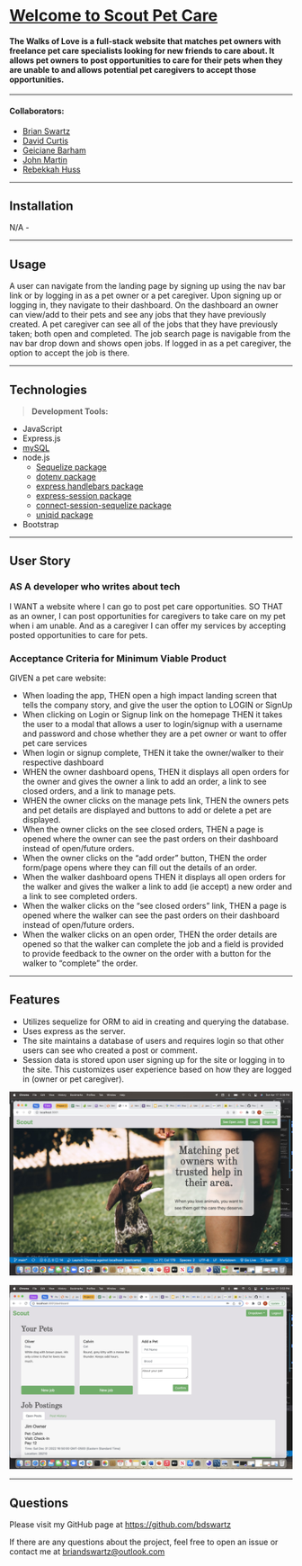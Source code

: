 # [Welcome to Scout Pet Care]()

#### The Walks of Love is a full-stack website that matches pet owners with freelance pet care specialists looking for new friends to care about.  It allows pet owners to post opportunities to care for their pets when they are unable to and allows potential pet caregivers to accept those opportunities.

---

#### Collaborators:
*  [Brian Swartz](https://github.com/bdswartz)
*  [David Curtis](https://github.com/DavidebCurtis)
*  [Geiciane Barham](https://github.com/geicibarham)
*  [John Martin](https://github.com/gemsjohn)
*  [Rebekkah Huss](https://github.com/bekkahhuss)

---

## Installation
N/A - 

---

## Usage
A user can navigate from the landing page by signing up using the nav bar link or by logging in as a pet owner or a pet caregiver.  Upon signing up or logging in, they navigate to their dashboard.  On the dashboard an owner can view/add to their pets and see any jobs that they have previously created.  A pet caregiver can see all of the jobs that they have previously taken; both open and completed.  The job search page is navigable from the nav bar drop down and shows open jobs.  If logged in as a pet caregiver, the option to accept the job is there.

---

## Technologies

> <b>Development Tools:</b>
  * JavaScript
  * Express.js
  * [mySQL](https://www.npmjs.com/package/mysql2)
  * node.js
    * [Sequelize package](https://www.npmjs.com/package/sequelize)
    * [dotenv package](https://www.npmjs.com/package/dotenv)
    * [express handlebars package](https://www.npmjs.com/package/express-handlebars)
    * [express-session package](https://www.npmjs.com/package/express-session)
    * [connect-session-sequelize package](https://www.npmjs.com/package/connect-session-sequelize)
    * [uniqid package](https://www.npmjs.com/package/uniqid)
  * Bootstrap

  ---

## User Story
### AS A developer who writes about tech
I WANT a website where I can go to post pet care opportunities.
SO THAT as an owner, I can post opportunities for caregivers to take care on my pet when i am unable.  And as a caregiver I can offer my services by accepting posted opportunities to care for pets.
    
### Acceptance Criteria for Minimum Viable Product

GIVEN a pet care website:
*  When loading the app, 
    THEN open a high impact landing screen that tells the company story, and give the user the option to LOGIN or SignUp
*  When clicking on Login or Signup link on the homepage
    THEN it takes the user to a modal that allows a user to login/signup with a username and password and chose whether they are a pet owner or want to offer pet care services
*  When login or signup complete, 
    THEN it take the owner/walker to their respective dashboard
*  WHEN the owner dashboard opens, 
    THEN it displays all open orders for the owner and gives the owner a link to add an order, a link to see closed orders, and a link to manage pets.
*  WHEN the owner clicks on the manage pets link, 
    THEN the owners pets and pet details are displayed and buttons to add or delete a pet are displayed.
*  When the owner clicks on the see closed orders, 
    THEN a page is opened where the owner can see the past orders on their dashboard instead of open/future orders.
*  When the owner clicks on the “add order” button, 
    THEN the order form/page opens where they can fill out the details of an order.
*  When the walker dashboard opens
    THEN it displays all open orders for the walker and gives the walker a link to add (ie accept) a new order and a link to see completed orders.
*  When the walker clicks on the “see closed orders” link, 
    THEN a page is opened where the walker can see the past orders on their dashboard instead of open/future orders.
*  When the walker clicks on an open order, 
    THEN the order details are opened so that the walker can complete the job and a field is provided to provide feedback to the owner on the order with a button for the walker to “complete” the order.
 
---

## Features
-  Utilizes sequelize for ORM to aid in creating and querying the database.
-  Uses express as the server.
-  The site maintains a database of users and requires login so that other users can see who created a post or comment.
-  Session data is stored upon user signing up for the site or logging in to the site.  This customizes user experience based on how they are logged in (owner or pet caregiver).


![Top of Landing Page](./landing-ss.jpg)

![Dashboard](./owner-dash-ss.jpg)

---

## Questions
Please visit my GitHub page
at https://github.com/bdswartz

If there are any questions about the project,
feel free to open an issue or contact me at briandswartz@outlook.com
